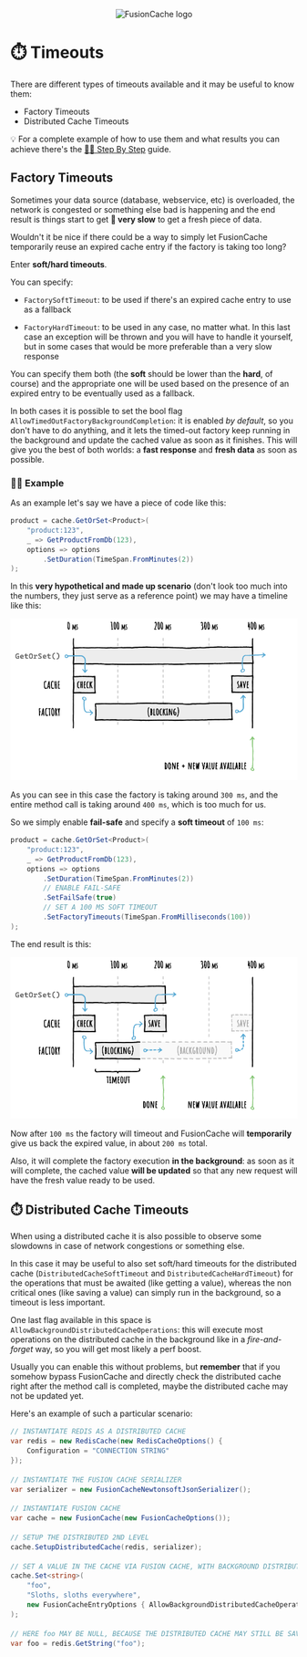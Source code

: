 <div align="center">

![FusionCache logo](logo-128x128.png)

</div>

# ⏱️ Timeouts

There are different types of timeouts available and it may be useful to know them:
- Factory Timeouts
- Distributed Cache Timeouts

💡 For a complete example of how to use them and what results you can achieve there's the [👩‍🏫 Step By Step](StepByStep.md) guide.
## Factory Timeouts

Sometimes your data source (database, webservice, etc) is overloaded, the network is congested or something else bad is happening and the end result is things start to get **:snail: very slow** to get a fresh piece of data.

Wouldn't it be nice if there could be a way to simply let FusionCache temporarily reuse an expired cache entry if the factory is taking too long?

Enter **soft/hard timeouts**.

You can specify:

- `FactorySoftTimeout`: to be used if there's an expired cache entry to use as a fallback

- `FactoryHardTimeout`: to be used in any case, no matter what. In this last case an exception will be thrown and you will have to handle it yourself, but in some cases that would be more preferable than a very slow response

You can specify them both (the **soft** should be lower than the **hard**, of course) and the appropriate one will be used based on the presence of an expired entry to be eventually used as a fallback.

In both cases it is possible to set the bool flag `AllowTimedOutFactoryBackgroundCompletion`: it is enabled *by default*, so you don't have to do anything, and it lets the timed-out factory keep running in the background and update the cached value as soon as it finishes. This will give you the best of both worlds: a **fast response** and **fresh data** as soon as possible.

### 👩‍💻 Example
As an example let's say we have a piece of code like this:

```csharp
product = cache.GetOrSet<Product>(
    "product:123",
    _ => GetProductFromDb(123),
    options => options
        .SetDuration(TimeSpan.FromMinutes(2))
);
```

In this **very hypothetical and made up scenario** (don't look too much into the numbers, they just serve as a reference point) we may have a timeline like this:

![Timeline Without Timeouts](images/timeouts-timeline-blocking.png)

As you can see in this case the factory is taking around `300 ms`, and the entire method call is taking around `400 ms`, which is too much for us.

So we simply enable **fail-safe** and specify a **soft timeout** of `100 ms`:

```csharp
product = cache.GetOrSet<Product>(
    "product:123",
    _ => GetProductFromDb(123),
    options => options
        .SetDuration(TimeSpan.FromMinutes(2))
        // ENABLE FAIL-SAFE
        .SetFailSafe(true)
        // SET A 100 MS SOFT TIMEOUT
        .SetFactoryTimeouts(TimeSpan.FromMilliseconds(100))
);
```

The end result is this:

![Timeline With Timeouts](images/timeouts-timeline-background.png)

Now after `100 ms` the factory will timeout and FusionCache will **temporarily** give us back the expired value, in about `200 ms` total.

Also, it will complete the factory execution **in the background**: as soon as it will complete, the cached value **will be updated** so that any new request will have the fresh value ready to be used.


## ⏱️ Distributed Cache Timeouts

When using a distributed cache it is also possible to observe some slowdowns in case of network congestions or something else.

In this case it may be useful to also set soft/hard timeouts for the distributed cache (`DistributedCacheSoftTimeout` and `DistributedCacheHardTimeout`) for the operations that must be awaited (like getting a value), whereas the non critical ones (like saving a value) can simply run in the background, so a timeout is less important.

One last flag available in this space is `AllowBackgroundDistributedCacheOperations`: this will execute most operations on the distributed cache in the background like in a *fire-and-forget* way, so you will get most likely a perf boost.

Usually you can enable this without problems, but **remember** that if you somehow bypass FusionCache and directly check the distributed cache right after the method call is completed, maybe the distributed cache may not be updated yet.

Here's an example of such a particular scenario:

```csharp
// INSTANTIATE REDIS AS A DISTRIBUTED CACHE
var redis = new RedisCache(new RedisCacheOptions() {
    Configuration = "CONNECTION STRING"
});

// INSTANTIATE THE FUSION CACHE SERIALIZER
var serializer = new FusionCacheNewtonsoftJsonSerializer();

// INSTANTIATE FUSION CACHE
var cache = new FusionCache(new FusionCacheOptions());

// SETUP THE DISTRIBUTED 2ND LEVEL
cache.SetupDistributedCache(redis, serializer);

// SET A VALUE IN THE CACHE VIA FUSION CACHE, WITH BACKGROUND DISTRIBUTED OPERATIONS
cache.Set<string>(
    "foo",
    "Sloths, sloths everywhere",
    new FusionCacheEntryOptions { AllowBackgroundDistributedCacheOperations = true }
);

// HERE foo MAY BE NULL, BECAUSE THE DISTRIBUTED CACHE MAY STILL BE SAVING THE VALUE IN THE BACKGROUND
var foo = redis.GetString("foo");
```
